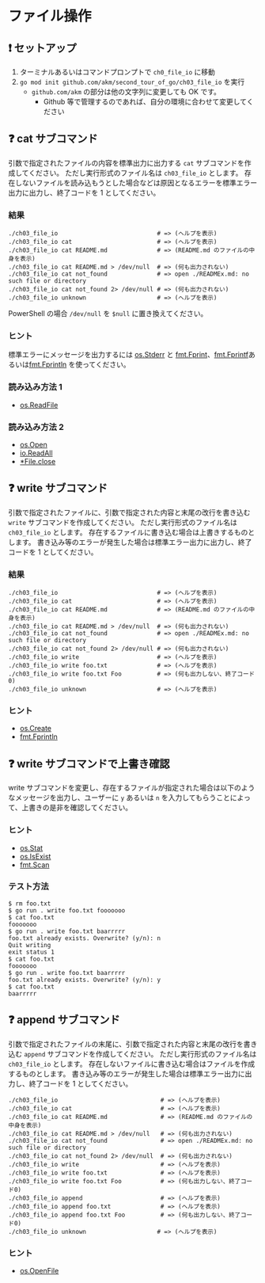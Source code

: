 # ファイル操作

## :exclamation: セットアップ

1. ターミナルあるいはコマンドプロンプトで `ch0_file_io` に移動
2. `go mod init github.com/akm/second_tour_of_go/ch03_file_io` を実行
   - `github.com/akm` の部分は他の文字列に変更しても OK です。
     - Github 等で管理するのであれば、自分の環境に合わせて変更してください

## :question: cat サブコマンド

引数で指定されたファイルの内容を標準出力に出力する `cat` サブコマンドを作成してください。
ただし実行形式のファイル名は `ch03_file_io` とします。
存在しないファイルを読み込もうとした場合などは原因となるエラーを標準エラー出力に出力し、終了コードを 1 としてください。

### 結果

```
./ch03_file_io                            # => (ヘルプを表示)
./ch03_file_io cat                        # => (ヘルプを表示)
./ch03_file_io cat README.md              # => (README.md のファイルの中身を表示)
./ch03_file_io cat README.md > /dev/null  # => (何も出力されない)
./ch03_file_io cat not_found              # => open ./READMEx.md: no such file or directory
./ch03_file_io cat not_found 2> /dev/null # => (何も出力されない)
./ch03_file_io unknown                    # => (ヘルプを表示)
```

PowerShell の場合 `/dev/null` を `$null` に置き換えてください。

### ヒント

標準エラーにメッセージを出力するには [os.Stderr](https://pkg.go.dev/os#pkg-variables) と [fmt.Fprint](https://pkg.go.dev/fmt#Fprint)、[fmt.Fprintf](https://pkg.go.dev/fmt#Fprintf)あるいは[fmt.Fprintln](https://pkg.go.dev/fmt#Fprintln) を使ってください。

### 読み込み方法 1

- [os.ReadFile](https://pkg.go.dev/os#ReadFile)

### 読み込み方法 2

- [os.Open](https://pkg.go.dev/os#Open)
- [io.ReadAll](https://pkg.go.dev/io#ReadAll)
- [\*File.close](https://pkg.go.dev/os#File.Close)

## :question: write サブコマンド

引数で指定されたファイルに、引数で指定された内容と末尾の改行を書き込む `write` サブコマンドを作成してください。
ただし実行形式のファイル名は `ch03_file_io` とします。
存在するファイルに書き込む場合は上書きするものとします。
書き込み等のエラーが発生した場合は標準エラー出力に出力し、終了コードを 1 としてください。

### 結果

```
./ch03_file_io                            # => (ヘルプを表示)
./ch03_file_io cat                        # => (ヘルプを表示)
./ch03_file_io cat README.md              # => (README.md のファイルの中身を表示)
./ch03_file_io cat README.md > /dev/null  # => (何も出力されない)
./ch03_file_io cat not_found              # => open ./READMEx.md: no such file or directory
./ch03_file_io cat not_found 2> /dev/null # => (何も出力されない)
./ch03_file_io write                      # => (ヘルプを表示)
./ch03_file_io write foo.txt              # => (ヘルプを表示)
./ch03_file_io write foo.txt Foo          # => (何も出力しない、終了コード0)
./ch03_file_io unknown                    # => (ヘルプを表示)
```

### ヒント

- [os.Create](https://pkg.go.dev/os#File)
- [fmt.Fprintln](https://pkg.go.dev/fmt#Fprintln)

## :question: write サブコマンドで上書き確認

write サブコマンドを変更し、存在するファイルが指定された場合は以下のようなメッセージを出力し、ユーザーに `y` あるいは `n` を入力してもらうことによって、上書きの是非を確認してください。

### ヒント

- [os.Stat](https://pkg.go.dev/os#Stat)
- [os.IsExist](https://pkg.go.dev/os#IsExist)
- [fmt.Scan](https://pkg.go.dev/fmt#Scan)

### テスト方法

```
$ rm foo.txt
$ go run . write foo.txt fooooooo
$ cat foo.txt
fooooooo
$ go run . write foo.txt baarrrrr
foo.txt already exists. Overwrite? (y/n): n
Quit writing
exit status 1
$ cat foo.txt
fooooooo
$ go run . write foo.txt baarrrrr
foo.txt already exists. Overwrite? (y/n): y
$ cat foo.txt
baarrrrr
```

## :question: append サブコマンド

引数で指定されたファイルの末尾に、引数で指定された内容と末尾の改行を書き込む `append` サブコマンドを作成してください。
ただし実行形式のファイル名は `ch03_file_io` とします。
存在しないファイルに書き込む場合はファイルを作成するものとします。
書き込み等のエラーが発生した場合は標準エラー出力に出力し、終了コードを 1 としてください。

```
./ch03_file_io                             # => (ヘルプを表示)
./ch03_file_io cat                         # => (ヘルプを表示)
./ch03_file_io cat README.md               # => (README.md のファイルの中身を表示)
./ch03_file_io cat README.md > /dev/null   # => (何も出力されない)
./ch03_file_io cat not_found               # => open ./READMEx.md: no such file or directory
./ch03_file_io cat not_found 2> /dev/null  # => (何も出力されない)
./ch03_file_io write                       # => (ヘルプを表示)
./ch03_file_io write foo.txt               # => (ヘルプを表示)
./ch03_file_io write foo.txt Foo           # => (何も出力しない、終了コード0)
./ch03_file_io append                      # => (ヘルプを表示)
./ch03_file_io append foo.txt              # => (ヘルプを表示)
./ch03_file_io append foo.txt Foo          # => (何も出力しない、終了コード0)
./ch03_file_io unknown                    # => (ヘルプを表示)
```

### ヒント

- [os.OpenFile](https://pkg.go.dev/os#OpenFile)
